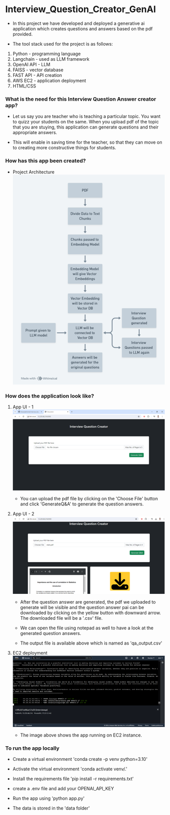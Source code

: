 # Interview_Question_Creator_GenAI
- In this project we have developed and deployed a generative ai application which creates questions and answers based on the pdf provided.

- The tool stack used for the project is as follows:

1. Python - programming language
2. Langchain - used as LLM framework
3. OpenAI API - LLM
4. FAISS - vector database
5. FAST API - API creation
6. AWS EC2 - application deployment
7. HTML/CSS

### What is the need for this Interview Question Answer creator app?
- Let us say you are teacher who is teaching a particular topic. You want to quizz your students on the same. When you upload pdf of the topic that you are stuying, this application can generate questions and their appropriate answers.

- This will enable in saving time for the teacher, so that they can move on to creating more constructive things for students.

### How has this app been created?

- Project Architecture
  ![project architecture](https://github.com/therealabhishek/Interview_Question_Creator_GenAI/blob/main/assets/interviewqa.png)


### How does the application look like?

1. App UI - 1
   ![AppUI1](https://github.com/therealabhishek/Interview_Question_Creator_GenAI/blob/main/assets/aws_instance.PNG)

   - You can upload the pdf file by clicking on the 'Choose File' button and click 'GenerateQ&A' to generate the question answers.

2. App UI - 2
   ![AppUI1](https://github.com/therealabhishek/Interview_Question_Creator_GenAI/blob/main/assets/aws_instance_1.PNG)

    - After the question answer are generated, the pdf we uploaded to generate will be visible and the question answer pai can be downloaded by clicking on the yellow button with downward arrow. The downloaded file will be a '.csv' file.

    - We can open the file using notepad as well to have a look at the generated question answers.

    - The output file is available above which is named as 'qa_output.csv'

3. EC2 deployment
    ![EC2](https://github.com/therealabhishek/Interview_Question_Creator_GenAI/blob/main/assets/ec2_apprun.PNG)

   - The image above shows the app running on EC2 instance.

### To run the app locally

- Create a virtual environment 'conda create -p venv python=3.10'

- Activate the virtual environment 'conda activate venv/.'

- Install the requirements file 'pip install -r requirements.txt'

- create a .env file and add your OPENAI_API_KEY

- Run the app using 'python app.py'

- The data is stored in the 'data folder'
